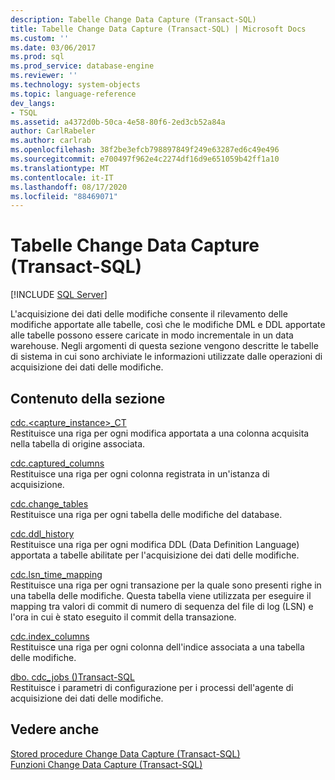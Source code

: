 ```yaml
---
description: Tabelle Change Data Capture (Transact-SQL)
title: Tabelle Change Data Capture (Transact-SQL) | Microsoft Docs
ms.custom: ''
ms.date: 03/06/2017
ms.prod: sql
ms.prod_service: database-engine
ms.reviewer: ''
ms.technology: system-objects
ms.topic: language-reference
dev_langs:
- TSQL
ms.assetid: a4372d0b-50ca-4e58-80f6-2ed3cb52a84a
author: CarlRabeler
ms.author: carlrab
ms.openlocfilehash: 38f2be3efcb798897849f249e63287ed6c49e496
ms.sourcegitcommit: e700497f962e4c2274df16d9e651059b42ff1a10
ms.translationtype: MT
ms.contentlocale: it-IT
ms.lasthandoff: 08/17/2020
ms.locfileid: "88469071"
---
```

# <a name="change-data-capture-tables-transact-sql"></a>Tabelle Change Data Capture (Transact-SQL)
[!INCLUDE [SQL Server](../../includes/applies-to-version/sqlserver.md)]

  L'acquisizione dei dati delle modifiche consente il rilevamento delle modifiche apportate alle tabelle, così che le modifiche DML e DDL apportate alle tabelle possono essere caricate in modo incrementale in un data warehouse. Negli argomenti di questa sezione vengono descritte le tabelle di sistema in cui sono archiviate le informazioni utilizzate dalle operazioni di acquisizione dei dati delle modifiche.  
  
## <a name="in-this-section"></a>Contenuto della sezione  
 [cdc.<capture_instance>_CT](../../relational-databases/system-tables/cdc-capture-instance-ct-transact-sql.md)  
 Restituisce una riga per ogni modifica apportata a una colonna acquisita nella tabella di origine associata.  
  
 [cdc.captured_columns](../../relational-databases/system-tables/cdc-captured-columns-transact-sql.md)  
 Restituisce una riga per ogni colonna registrata in un'istanza di acquisizione.  
  
 [cdc.change_tables](../../relational-databases/system-tables/cdc-change-tables-transact-sql.md)  
 Restituisce una riga per ogni tabella delle modifiche del database.  
  
 [cdc.ddl_history](../../relational-databases/system-tables/cdc-ddl-history-transact-sql.md)  
 Restituisce una riga per ogni modifica DDL (Data Definition Language) apportata a tabelle abilitate per l'acquisizione dei dati delle modifiche.  
  
 [cdc.lsn_time_mapping](../../relational-databases/system-tables/cdc-lsn-time-mapping-transact-sql.md)  
 Restituisce una riga per ogni transazione per la quale sono presenti righe in una tabella delle modifiche. Questa tabella viene utilizzata per eseguire il mapping tra valori di commit di numero di sequenza del file di log (LSN) e l'ora in cui è stato eseguito il commit della transazione.  
  
 [cdc.index_columns](../../relational-databases/system-tables/cdc-index-columns-transact-sql.md)  
 Restituisce una riga per ogni colonna dell'indice associata a una tabella delle modifiche.  
  
 [dbo. cdc_jobs &#40;&#41;Transact-SQL ](../../relational-databases/system-tables/dbo-cdc-jobs-transact-sql.md)  
 Restituisce i parametri di configurazione per i processi dell'agente di acquisizione dei dati delle modifiche.  
  
## <a name="see-also"></a>Vedere anche  
 [Stored procedure Change Data Capture &#40;Transact-SQL&#41;](../../relational-databases/system-stored-procedures/change-data-capture-stored-procedures-transact-sql.md)   
 [Funzioni Change Data Capture &#40;Transact-SQL&#41;](../../relational-databases/system-functions/change-data-capture-functions-transact-sql.md)  
  
  
